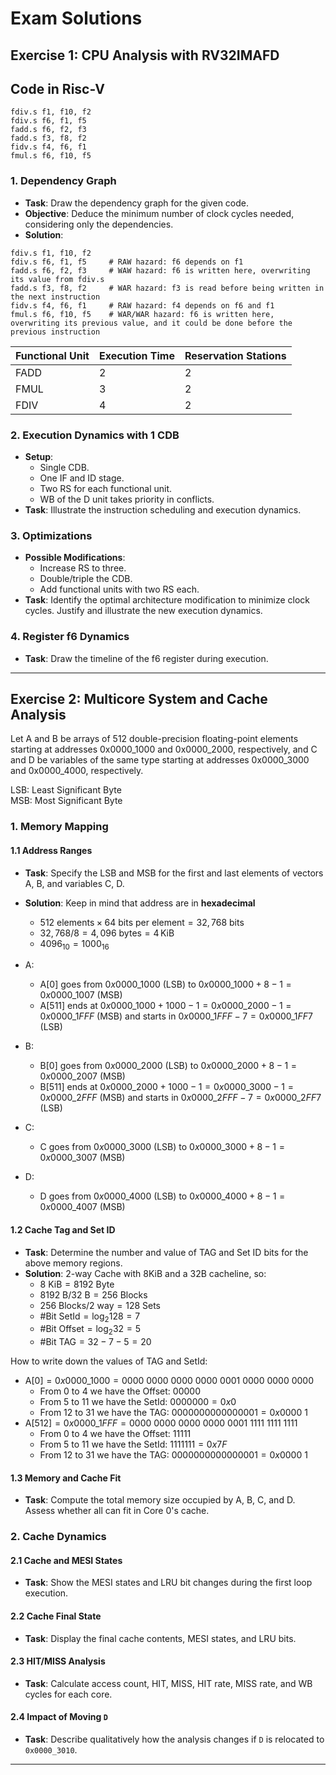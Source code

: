 # Exam Solutions

## Exercise 1: CPU Analysis with RV32IMAFD

## Code in Risc-V
```riscv
fdiv.s f1, f10, f2
fdiv.s f6, f1, f5
fadd.s f6, f2, f3
fadd.s f3, f8, f2
fidv.s f4, f6, f1
fmul.s f6, f10, f5
```

### 1. Dependency Graph
- **Task**: Draw the dependency graph for the given code.
- **Objective**: Deduce the minimum number of clock cycles needed, considering only the dependencies.
- **Solution**: 

```riscv
fdiv.s f1, f10, f2    
fdiv.s f6, f1, f5     # RAW hazard: f6 depends on f1
fadd.s f6, f2, f3     # WAW hazard: f6 is written here, overwriting its value from fdiv.s
fadd.s f3, f8, f2     # WAR hazard: f3 is read before being written in the next instruction
fidv.s f4, f6, f1     # RAW hazard: f4 depends on f6 and f1
fmul.s f6, f10, f5    # WAR/WAR hazard: f6 is written here, overwriting its previous value, and it could be done before the previous instruction
```
| Functional Unit         | Execution Time         | Reservation Stations |
| :-----------------------| :--------------------- | :--------------------|
| FADD                    | 2                      | 2                    |
| FMUL                    | 3                      | 2                    |
| FDIV                    | 4                      | 2                    |


### 2. Execution Dynamics with 1 CDB
- **Setup**:
  - Single CDB.
  - One IF and ID stage.
  - Two RS for each functional unit.
  - WB of the D unit takes priority in conflicts.
- **Task**: Illustrate the instruction scheduling and execution dynamics.

### 3. Optimizations
- **Possible Modifications**:
  - Increase RS to three.
  - Double/triple the CDB.
  - Add functional units with two RS each.
- **Task**: Identify the optimal architecture modification to minimize clock cycles. Justify and illustrate the new execution dynamics.

### 4. Register f6 Dynamics
- **Task**: Draw the timeline of the f6 register during execution.

---

## Exercise 2: Multicore System and Cache Analysis
Let A and B be arrays of 512 double-precision floating-point elements starting at addresses 0x0000_1000 and 0x0000_2000, respectively, and 
C and D be variables of the same type starting at addresses 0x0000_3000 and 0x0000_4000, respectively.

LSB: Least Significant Byte                    
MSB: Most Significant Byte
### 1. Memory Mapping
#### 1.1 Address Ranges
- **Task**: Specify the LSB and MSB for the first and last elements of vectors A, B, and variables C, D.
- **Solution**: Keep in mind that address are in **hexadecimal**
   - $512 \text{ elements} \times 64 \text{ bits per element} = 32,768 \text{ bits}$  
   - $32,768 / 8 = 4,096 \text{ bytes} = 4 \, \text{KiB}$ 
   - $4096_{10} = 1000_{16}$  

- A:
    - $\text{A}[0]$ goes from $0x0000\_1000$ (LSB) to $0x0000\_1000 + 8 -1 = 0x0000\_1007$ (MSB)
    - $\text{A}[511]$ ends at  $0x0000\_1000+1000-1=0x0000\_2000-1=0x0000\_1FFF$ (MSB) and starts in $0x0000\_1FFF-7=0x0000\_1FF7$ (LSB)
- B:
    - $\text{B}[0]$ goes from $0x0000\_2000$ (LSB) to $0x0000\_2000 + 8 -1 = 0x0000\_2007$ (MSB)
    - $\text{B}[511]$ ends at  $0x0000\_2000+1000-1=0x0000\_3000-1=0x0000\_2FFF$ (MSB) and starts in $0x0000\_2FFF-7=0x0000\_2FF7$ (LSB)
- C:
    - $\text{C}$ goes from $0x0000\_3000$ (LSB) to $0x0000\_3000 + 8 -1 = 0x0000\_3007$ (MSB)
- D:
     - $\text{D}$ goes from $0x0000\_4000$ (LSB) to $0x0000\_4000 + 8 -1 = 0x0000\_4007$ (MSB)

#### 1.2 Cache Tag and Set ID
- **Task**: Determine the number and value of TAG and Set ID bits for the above memory regions.
- **Solution**: 2-way Cache with 8KiB and a 32B cacheline, so:
    - $8\text{ KiB}=8192\text{ Byte}$
    - $8192\text{ B}/32\text{ B}=256\text{ Blocks}$
    - $256\text{ Blocks} / 2\text{ way} = 128\text{ Sets}$
    - $\text{\# Bit SetId}=\log_2 128=7$
    - $\text{\# Bit Offset}=\log_2 32=5$
    - $\text{\# Bit TAG}= 32 -7 -5 = 20$

How to write down the values of TAG and SetId:
- $\text{A}[0]= 0x0000\_1000=0000\ 0000\ 0000\ 0000\ 0001\ 0000\ 0000\ 0000$
    - From 0 to 4 we have the Offset: $00000$
    - From 5 to 11 we have the SetId: $0000000 = 0x0$
    - From 12 to 31 we have the TAG:  $0000000000000001=0x0000\ 1$
- $\text{A}[512]= 0x0000\_1FFF=0000\ 0000\ 0000\ 0000\ 0001\ 1111\ 1111\ 1111$
    - From 0 to 4 we have the Offset: $11111$
    - From 5 to 11 we have the SetId: $1111111 = 0x7F$
    - From 12 to 31 we have the TAG:  $0000000000000001=0x0000\ 1$


#### 1.3 Memory and Cache Fit
- **Task**: Compute the total memory size occupied by A, B, C, and D. Assess whether all can fit in Core 0's cache.

### 2. Cache Dynamics
#### 2.1 Cache and MESI States
- **Task**: Show the MESI states and LRU bit changes during the first loop execution.

#### 2.2 Cache Final State
- **Task**: Display the final cache contents, MESI states, and LRU bits.

#### 2.3 HIT/MISS Analysis
- **Task**: Calculate access count, HIT, MISS, HIT rate, MISS rate, and WB cycles for each core.

#### 2.4 Impact of Moving `D`
- **Task**: Describe qualitatively how the analysis changes if `D` is relocated to `0x0000_3010`.

---